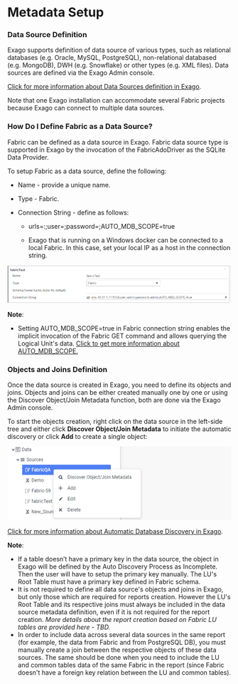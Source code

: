 # Metadata Setup

### Data Source Definition

Exago supports definition of data source of various types, such as relational databases (e.g. Oracle, MySQL, PostgreSQL), non-relational databased (e.g. MongoDB), DWH (e.g. Snowflake) or other types (e.g. XML files). Data sources are defined via the Exago Admin console. 

[Click for more information about Data Sources definition in Exago](https://support.exagoinc.com/hc/en-us/articles/214571638-Data-Sources). 

Note that one Exago installation can accommodate several Fabric projects because Exago can connect to multiple data sources.  

### How Do I Define Fabric as a Data Source?

Fabric can be defined as a data source in Exago. Fabric data source type is supported in Exago by the invocation of the FabricAdoDriver as the SQLite Data Provider. 

To setup Fabric as a data source, define the following:

* Name - provide a unique name.

* Type - Fabric.

* Connection String - define as follows:

  * urls=<host>:<port>;user=<user>;password=<password>;AUTO_MDB_SCOPE=true

  * Exago that is running on a Windows docker can be connected to a local Fabric. In this case, set your local IP as a host in the connection string.

![image](images/bi_setup_1.PNG)

**Note**: 

* Setting AUTO_MDB_SCOPE=true in Fabric connection string enables the implicit invocation of the Fabric GET command and allows querying the Logical Unit's data. [Click to get more information about AUTO_MDB_SCOPE.](https://support.k2view.com/Academy_6.5/articles/02_fabric_architecture/04_fabric_commands.html)

### Objects and Joins Definition

Once the data source is created in Exago, you need to define its objects and joins. Objects and joins can be either created manually one by one or using the Discover Object/Join Metadata function, both are done via the Exago Admin console. 

To start the objects creation, right click on the data source in the left-side tree and either click **Discover Object/Join Metadata** to initiate the automatic discovery or click **Add** to create a single object:

![image](images/bi_setup_2.PNG)

[Click for more information about Automatic Database Discovery in Exago](https://support.exagoinc.com/hc/en-us/articles/216000567-Automatic-Database-Discovery).

**Note**:

* If a table doesn’t have a primary key in the data source, the object in Exago will be defined by the Auto Discovery Process as Incomplete. Then the user will have to setup the primary key manually. The LU's Root Table must have a primary key defined in Fabric schema. 
* It is not required to define all data source's objects and joins in Exago, but only those which are required for reports creation. However the LU's Root Table and its respective joins must always be included in the data source metadata definition, even if it is not required for the report creation. *More details about the report creation based on Fabric LU tables are provided here - TBD.*
* In order to include data across several data sources in the same report (for example, the data from Fabric and from PostgreSQL DB), you must manually create a join between the respective objects of these data sources. The same should be done when you need to include the LU and common tables data of the same Fabric in the report (since Fabric doesn't have a foreign key relation between the LU and common tables). 

